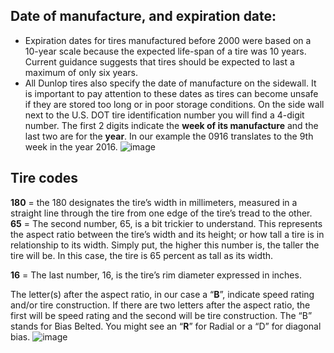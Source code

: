 ## Date of manufacture, and expiration date:
- Expiration dates for tires manufactured before 2000 were based on a 10-year scale because the expected life-span of a tire was 10 years. Current guidance suggests that tires should be expected to last a maximum of only six years.
- All Dunlop tires also specify the date of manufacture on the sidewall. It is important to pay attention to these dates as tires can become unsafe if they are stored too long or in poor storage conditions.  On the side wall next to the U.S. DOT tire identification number you will find a 4-digit number.  The first 2 digits indicate the **week of its manufacture** and the last two are for the **year**.  In our example the 0916 translates to the 9th week in the year 2016.
![image](https://github.com/nmi246/automotive/assets/42329930/88f3b735-f24e-40a9-98f5-d190f097f53a)


## Tire codes
**180** = the 180 designates the tire’s width in millimeters, measured in a straight line through the tire from one edge of the tire’s tread to the other.
**65** = The second number, 65, is a bit trickier to understand. This represents the aspect ratio between the tire’s width and its height; or how tall a tire is in relationship to its width. Simply put, the higher this number is, the taller the tire will be. In this case, the tire is 65 percent as tall as its width.

**16** = The last number, 16, is the tire’s rim diameter expressed in inches.

The letter(s) after the aspect ratio, in our case a “**B**”, indicate speed rating and/or tire construction. If there are two letters after the aspect ratio, the first will be speed rating and the second will be tire construction. The “B” stands for Bias Belted.  You might see an “**R**” for Radial or a “D” for diagonal bias.
![image](https://github.com/nmi246/automotive/assets/42329930/a4320e01-011c-4fa4-8435-7a980a48bc2b)






















